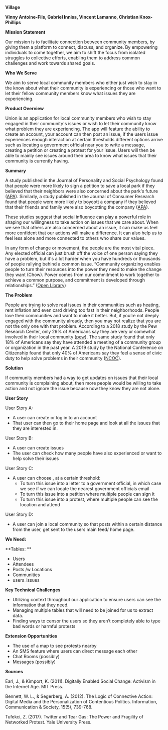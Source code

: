 
**Village**

**Vinny Antoine-Fils, Gabriel Inniss, Vincent Lamanno, Christian Knox-Phillips**

**Mission Statement**

Our mission is to facilitate connection between community members, by giving them a platform to connect, discuss, and organize. By empowering individuals to come together, we aim to shift the focus from isolated struggles to collective efforts, enabling them to address common challenges and work towards shared goals.

**Who We Serve**

We aim to serve local community members who either just wish to stay in the know about what their community is experiencing or those who want to let their fellow community members know what issues they are experiencing.

**Product Overview**

Union is an application for local community members who wish to stay engaged in their community's issues or wish to let their community know what problem they are experiencing. The app will feature the ability to create an account, your account can then post an issue, if the users issue experiences enough interaction at certain thresholds different options arrive such as locating a government official near you to write a message, creating a petition or creating a protest for your issue. Users will then be able to mainly see issues around their area to know what issues that their community is currently having.

**Summary**

A study published in the Journal of Personality and Social Psychology found that people were more likely to sign a petition to save a local park if they believed that their neighbors were also concerned about the park's future ([APA](https://www.apa.org/pubs/journals/psp)). Similarly, a study published in the Journal of Consumer Research found that people were more likely to boycott a company if they believed that their friends and family were also boycotting the company ([APA](https://psycnet.apa.org/record/2004-16173-007)).

These studies suggest that social influence can play a powerful role in shaping our willingness to take action on issues that we care about. When we see that others are also concerned about an issue, it can make us feel more confident that our actions will make a difference. It can also help us to feel less alone and more connected to others who share our values.

In any form of change or movement, the people are the most vital piece. Any elected official can just brush off the voice of one person saying they have a problem, but it's a lot harder when you have hundreds or thousands of people rallying behind a common issue. “Community organizing enables people to turn their resources into the power they need to make the change they want (Chow). Power comes from our commitment to work together to achieve a common purpose, and commitment is developed through relationships.” ([Open Library](https://ecampusontario.pressbooks.pub/communitydevelopmentpractice/chapter/community-organizing-people-power-and-change/#:~:text=7.-,Strategies%20for%20building%20relationships%20for%20community%20organizing,commitment%20is%20developed%20through%20relationships))

**The Problem**

People are trying to solve real issues in their communities such as heating, rent inflation and even card driving too fast in their neighborhoods. People love their communities and want to make it better. But, if you’re not deeply engaged with the community already, then you may not realize that you are not the only one with that problem. According to a 2018 study by the Pew Research Center, only 29% of Americans say they are very or somewhat involved in their local community ([pew](https://www.pewresearch.org/social-trends/2018/05/22/americans-satisfaction-with-and-attachment-to-their-communities/)). The same study found that only 18% of Americans say they have attended a meeting of a community group or organization in the past year. A 2019 study by the National Conference on Citizenship found that only 40% of Americans say they feel a sense of civic duty to help solve problems in their community ([NCOC](https://ncoc.org/)).

**Solution**

If community members had a way to get updates on issues that their local community is complaining about, then more people would be willing to take action and not ignore the issue because now they know they are not alone.  

**User Story**

User Story A:



* A user can create or log in to an account
* That user can then go to their home page and look at all the issues that they are interested in.

User Story B:



* A user can create issues
* The user can check how many people have also experienced or want to help solve their issues

User Story C:



* A user can choose , at a certain threshold:
    * To turn this issue into a letter to a government official, in which case we see if we can locate the nearest government officials email
    * To turn this issue into a petition where multiple people can sign it
    * To turn this issue into a protest, where multiple people can see the location and attend

User Story D:



* A user can join a local community so that posts within a certain distance from the user, get sent to the users main feed/ home page.

**We Need:**

**Tables: **



* Users 
* Attendees 
* Posts /w Locations
* Communities
* users_issues

**Key Technical Challenges**



* Utilizing context throughout our application to ensure users can see  the information that they need.
* Managing multiple tables that will need to be joined for us to extract data.
* Finding ways to censor the users so they aren’t completely able to type bad words or harmful protests

**Extension Opportunities**



* The use of a map to see protests nearby
* An SMS feature where users can direct message each other
* Chat Rooms (possibly)
* Messages (possibly)

**Sources**

Earl, J., & Kimport, K. (2011). Digitally Enabled Social Change: Activism in the Internet Age. MIT Press.

Bennett, W. L., & Segerberg, A. (2012). The Logic of Connective Action: Digital Media and the Personalization of Contentious Politics. Information, Communication & Society, 15(5), 739-768.

Tufekci, Z. (2017). Twitter and Tear Gas: The Power and Fragility of Networked Protest. Yale University Press.




